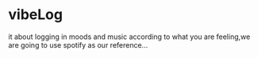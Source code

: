 

# vibeLog

it about logging in moods and music according to what you are feeling,we are going to use spotify as our reference...

